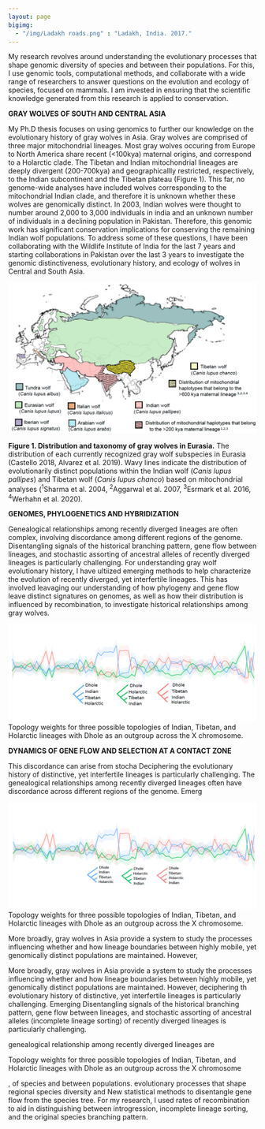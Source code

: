```yaml
---
layout: page
bigimg:
  - "/img/Ladakh roads.png" : "Ladakh, India. 2017."
--- 
```


My research revolves around understanding the evolutionary processes that shape genomic diversity of species and between their populations. For this, I use genomic tools, computational methods, and collaborate with a wide range of researchers to answer questions on the evolution and ecology of species, focused on mammals. I am invested in ensuring that the scientific knowledge generated from this research is applied to conservation. 


**GRAY WOLVES OF SOUTH AND CENTRAL ASIA**

My Ph.D thesis focuses on using genomics to further our knowledge on the evolutionary history of gray wolves in Asia. Gray wolves are comprised of three major mitochondrial lineages. Most gray wolves occuring from Europe to North America share recent (<100kya) maternal origins, and correspond to a Holarctic clade. The Tibetan and Indian mitochondrial lineages are deeply divergent (200-700kya) and geographicallly restricted, respectively, to the Indian subcontinent and the Tibetan plateau (Figure 1). This far, no genome-wide analyses have included wolves corresponding to the mitochondrial Indian clade, and therefore it is unknown whether these wolves are genomically distinct. In 2003, Indian wolves were thought to number around 2,000 to 3,000 individuals in india and an unknown number of individuals in a declining population in Pakistan. Therefore, this genomic work has significant conservation implications for conserving the remaining Indian wolf populations. To address some of these questions, I have been collaborating with the Wildlife Institute of India for the last 7 years and starting collaborations in Pakistan over the last 3 years to investigate the genomic distinctiveness, evolutionary history, and ecology of wolves in Central and South Asia. 

![me](/img/subspeciesmap.png)

**Figure 1. Distribution and taxonomy of gray wolves in Eurasia.** The distribution of each currently recognized gray wolf subspecies in Eurasia (Castello 2018, Alvarez et al. 2019). Wavy lines indicate the distribution of evolutionarily distinct populations within the Indian wolf (*Canis lupus pallipes*) and Tibetan wolf (*Canis lupus chanco*) based on mitochondrial analyses (<sup>1</sup>Sharma et al. 2004, <sup>2</sup>Aggarwal et al. 2007, <sup>3</sup>Esrmark et al. 2016, <sup>4</sup>Werhahn et al. 2020). 



**GENOMES, PHYLOGENETICS AND HYBRIDIZATION** 

Genealogical relationships among recently diverged lineages are often complex, involving discordance among different regions of the genome. Disentangling signals of the historical branching pattern, gene flow between lineages, and stochastic assorting of ancestral alleles of recently diverged lineages is particularly challenging. For understanding gray wolf evolutionary history, I have ultiized emerging methods to help characterize the evolution of recently diverged, yet interfertile lineages. This has involved leavaging our understanding of how phylogeny and gene flow leave distinct signatures on genomes, as well as how their distribution is influenced by recombination, to investigate historical relationships among gray wolves. 

![me](/img/Topologyweight2.png)
Topology weights for three possible topologies of Indian, Tibetan, and Holarctic lineages with Dhole as an outgroup across the X chromosome.


**DYNAMICS OF GENE FLOW AND SELECTION AT A CONTACT ZONE** 



 This discordance can arise from stocha Deciphering the evolutionary history of distinctive, yet interfertile lineages is particularly challenging. The genealogical relationships among recently diverged lineages often have discordance across different regions of the genome. Emerg
 


![me](/img/Topologyweight3.png)
Topology weights for three possible topologies of Indian, Tibetan, and Holarctic lineages with Dhole as an outgroup across the X chromosome.

More broadly, gray wolves in Asia provide a system to study the processes influencing whether and how lineage boundaries between highly mobile, yet genomically distinct populations are maintained. However, 


More broadly, gray wolves in Asia provide a system to study the processes influencing whether and how lineage boundaries between highly mobile, yet genomically distinct populations are maintained. However, deciphering th evolutionary history of distinctive, yet interfertile lineages is particularly challenging. Emerging Disentangling signals of the historical branching pattern, gene flow between lineages, and stochastic assorting of ancestral alleles (incomplete lineage sorting) of recently diverged lineages is particularly challenging. 

genealogical relationship among recently diverged lineages are
 

Topology weights for three possible topologies of Indian, Tibetan, and Holarctic lineages with Dhole as an outgroup across the X chromosome


,  of species   and between populations. evolutionary processes that shape regional species diversity  and    New statistical methods to disentangle gene flow from the species tree. For my research, I used rates of recombination to aid in distinguishing between introgression, incomplete lineage sorting, and the original species branching pattern. 












